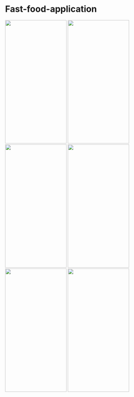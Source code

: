 ﻿# Fast-food-application

<img src="https://github.com/ali-moski/Fast-food-application/assets/163552045/c8cc5836-b79c-48a6-b57e-089c7f400942" data-canonical-src="https://github.com/ali-moski/Fast-food-application/assets/163552045/c8cc5836-b79c-48a6-b57e-089c7f400942" width="200" height="400" />


<img src="https://github.com/ali-moski/Fast-food-application/assets/163552045/b2ae38f8-8512-41b5-ae0c-1b3cc8728d24" data-canonical-src="https://github.com/ali-moski/Fast-food-application/assets/163552045/b2ae38f8-8512-41b5-ae0c-1b3cc8728d24" width="200" height="400" />

<img src="https://github.com/ali-moski/Fast-food-application/assets/163552045/b87d599b-147a-4e16-aa70-9d99fa5ae24a" data-canonical-src="https://github.com/ali-moski/Fast-food-application/assets/163552045/b87d599b-147a-4e16-aa70-9d99fa5ae24a" width="200" height="400" />

<img src="https://github.com/ali-moski/Fast-food-application/assets/163552045/4dd580a5-3390-4b8f-9545-66d10363bfff" data-canonical-src="https://github.com/ali-moski/Fast-food-application/assets/163552045/4dd580a5-3390-4b8f-9545-66d10363bfff" width="200" height="400" />

<img src="https://github.com/ali-moski/Fast-food-application/assets/163552045/b6582a3f-3b26-46f5-9db2-fa423d4b7235" data-canonical-src="https://github.com/ali-moski/Fast-food-application/assets/163552045/b6582a3f-3b26-46f5-9db2-fa423d4b7235" width="200" height="400" />

<img src="https://github.com/ali-moski/Fast-food-application/assets/163552045/46e9239e-1a14-4924-b263-184de829fb9e" data-canonical-src="https://github.com/ali-moski/Fast-food-application/assets/163552045/46e9239e-1a14-4924-b263-184de829fb9e" width="200" height="400" />
